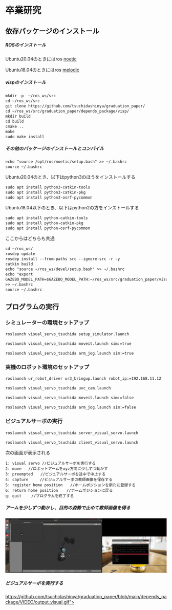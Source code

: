 # 卒業研究

## 依存パッケージのインストール
##### ROSのインストール
Ubuntu20.04のときにはros <a href="http://wiki.ros.org/noetic/Installation/Ubuntu">noetic</a>

Ubuntu18.04のときにはros <a href="http://wiki.ros.org/melodic/Installation/Ubuntu">melodic</a>
##### vispのインストール
```
mkdir -p  ~/ros_ws/src
cd ~/ros_ws/src
git clone https://github.com/tsuchidashinya/graduation_paper/
cd ~/ros_ws/src/graduation_paper/depends_package/visp/
mkdir build
cd build
cmake ..
make
sudo make install
```
##### その他のパッケージのインストールとコンパイル
```
echo "source /opt/ros/noetic/setup.bash" >> ~/.bashrc
source ~/.bashrc

```
Ubuntu20.04のとき、以下はpython3のほうをインストールする
```
sudo apt install python3-catkin-tools
sudo apt install python3-catkin-pkg
sudo apt install python3-osrf-pycommon
```
Ubuntu18.04以下のとき、以下はpython2の方をインストールする
```
sudo apt install python-catkin-tools
sudo apt install python-catkin-pkg
sudo apt install python-osrf-pycommon
```
ここからはどちらも共通
```
cd ~/ros_ws/
rosdep update
rosdep install --from-paths src --ignore-src -r -y
catkin build
echo "source ~/ros_ws/devel/setup.bash" >> ~/.bashrc
echo "export GAZEBO_MODEL_PATH=$GAZEBO_MODEL_PATH:~/ros_ws/src/graduation_paper/visual_servo_tsuchida/models" >> ~/.bashrc
source ~/.bashrc
```

## プログラムの実行
### シミュレーターの環境セットアップ
```
roslaunch visual_servo_tsuchida setup_simulator.launch
```
```
roslaunch visual_servo_tsuchida moveit.launch sim:=true
```
```
roslaunch visual_servo_tsuchida arm_jog.launch sim:=true
```
### 実機のロボット環境のセットアップ
```
roslaunch ur_robot_driver ur3_bringup.launch robot_ip:=192.168.11.12
```
```
roslaunch visual_servo_tsuchida uvc_cam.launch
```
```
roslaunch visual_servo_tsuchida moveit.launch sim:=false
```
```
roslaunch visual_servo_tsuchida arm_jog.launch sim:=false
```
### ビジュアルサーボの実行
```
roslaunch visual_servo_tsuchida server_visual_servo.launch
```
```
roslaunch visual_servo_tsuchida client_visual_servo.launch
```
次の画面が表示される
```
1: visual servo //ビジュアルサーボを実行する
2: move   //ロボットアームをxyz方向に少しずつ動かす
3: preempted　　//ビジュアルサーボを途中で中止する
4: capture     //ビジュアルサーボの教師画像を保存する
5: register home position　　//ホームポジションを新たに登録する
6: return home position　  //ホームポジションに戻る
q: quit　　 //プログラムを終了する
```
##### アームを少しずつ動かし、目的の姿勢で止めて教師画像を得る
<img src="https://github.com/tsuchidashinya/graduation_paper/blob/main/depends_package/VIDEO/output_jog.gif"></img>

##### ビジュアルサーボを実行する
https://github.com/tsuchidashinya/graduation_paper/blob/main/depends_package/VIDEO/output_visual.gif"></img>

